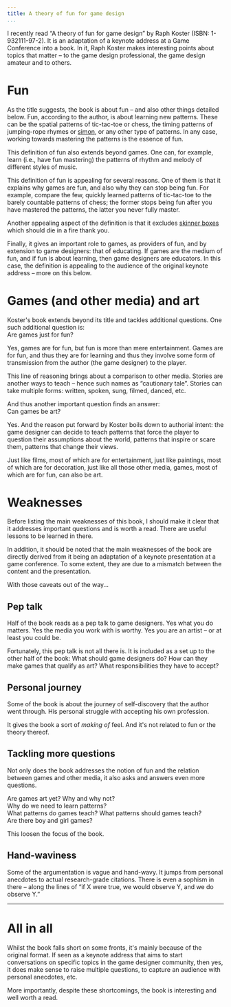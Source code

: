 ```yaml
---
title: A theory of fun for game design
...
```


I recently read “A theory of fun for game design” by Raph Koster (ISBN: 1-932111-97-2).
It is an adaptation of a keynote address at a Game Conference into a book.
In it, Raph Koster makes interesting points about topics that matter – to the game design professional, the game design amateur and to others.


# Fun

As the title suggests, the book is about fun – and also other things detailed below.
Fun, according to the author, is about learning new patterns.
These can be the spatial patterns of tic-tac-toe or chess, the timing patterns of jumping-rope rhymes or [simon](https://en.wikipedia.org/wiki/Simon_(game)), or any other type of patterns.
In any case, working towards mastering the patterns is the essence of fun.

This definition of fun also extends beyond games.
One can, for example, learn (i.e., have fun mastering) the patterns of rhythm and melody of different styles of music.

This definition of fun is appealing for several reasons.
One of them is that it explains why games are fun, and also why they can stop being fun.
For example, compare the few, quickly learned patterns of tic-tac-toe to the barely countable patterns of chess;
the former stops being fun after you have mastered the patterns, the latter you never fully master.

Another appealing aspect of the definition is that it excludes [skinner boxes](https://en.wikipedia.org/wiki/Operant_conditioning_chamber) which should die in a fire thank you.

Finally, it gives an important role to games, as providers of fun, and by extension to game designers: that of educating.
If games are the medium of fun, and if fun is about learning, then game designers are educators.
In this case, the definition is appealing to the audience of the original keynote address – more on this below.


# Games (and other media) and art

Koster's book extends beyond its title and tackles additional questions.
One such additional question is:  
Are games just for fun?

Yes, games are for fun, but fun is more than mere entertainment.
Games are for fun, and thus they are for learning and thus they involve some form of transmission from the author (the game designer) to the player.

This line of reasoning brings about a comparison to other media.
Stories are another ways to teach – hence such names as “cautionary tale”.
Stories can take multiple forms: written, spoken, sung, filmed, danced, etc.

And thus another important question finds an answer:  
Can games be art?

Yes.
And the reason put forward by Koster boils down to authorial intent:
the game designer can decide to teach patterns that force the player to question their assumptions about the world, patterns that inspire or scare them, patterns that change their views.

Just like films, most of which are for entertainment, just like paintings, most of which are for decoration, just like all those other media, games, most of which are for fun, can also be art.


# Weaknesses

Before listing the main weaknesses of this book, I should make it clear that it addresses important questions and is worth a read.
There are useful lessons to be learned in there.

In addition, it should be noted that the main weaknesses of the book are directly derived from it being an adaptation of a keynote presentation at a game conference.
To some extent, they are due to a mismatch between the content and the presentation.

With those caveats out of the way…

## Pep talk

Half of the book reads as a pep talk to game designers.
Yes what you do matters.
Yes the media you work with is worthy.
Yes you are an artist – or at least you could be.

Fortunately, this pep talk is not all there is.
It is included as a set up to the other half of the book:
What should game designers do?
How can they make games that qualify as art?
What responsibilities they have to accept?

## Personal journey

Some of the book is about the journey of self-discovery that the author went through.
His personal struggle with accepting his own profession.

It gives the book a sort of *making of* feel.
And it's not related to fun or the theory thereof.

## Tackling more questions

Not only does the book addresses the notion of fun and the relation between games and other media,
it also asks and answers even more questions.

Are games art yet? Why and why not?  
Why do we need to learn patterns?  
What patterns do games teach? What patterns should games teach?  
Are there boy and girl games?

This loosen the focus of the book.

## Hand-waviness

Some of the argumentation is vague and hand-wavy.
It jumps from personal anecdotes to actual research-grade citations.
There is even a sophism in there – along the lines of “if X were true, we would observe Y, and we do observe Y.”


-------------------------------------

# All in all

Whilst the book falls short on some fronts, it's mainly because of the original format.
If seen as a keynote address that aims to start conversations on specific topics in the game designer community, then yes, it does make sense to raise multiple questions, to capture an audience with personal anecdotes, etc.

More importantly, despite these shortcomings, the book is interesting and well worth a read.

